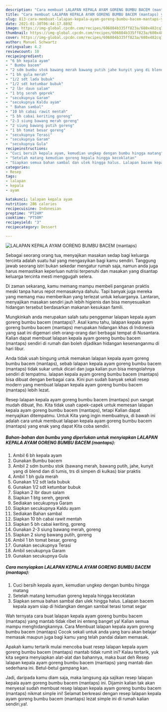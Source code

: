 ```yaml
---
description: "Cara membuat LALAPAN KEPALA AYAM GORENG BUMBU BACEM (mantaps) yang nikmat Untuk Jualan"
title: "Cara membuat LALAPAN KEPALA AYAM GORENG BUMBU BACEM (mantaps) yang nikmat Untuk Jualan"
slug: 813-cara-membuat-lalapan-kepala-ayam-goreng-bumbu-bacem-mantaps-yang-nikmat-untuk-jualan
date: 2021-01-30T06:44:17.889Z
image: https://img-global.cpcdn.com/recipes/606804b335ff823a/680x482cq70/lalapan-kepala-ayam-goreng-bumbu-bacem-mantaps-foto-resep-utama.jpg
thumbnail: https://img-global.cpcdn.com/recipes/606804b335ff823a/680x482cq70/lalapan-kepala-ayam-goreng-bumbu-bacem-mantaps-foto-resep-utama.jpg
cover: https://img-global.cpcdn.com/recipes/606804b335ff823a/680x482cq70/lalapan-kepala-ayam-goreng-bumbu-bacem-mantaps-foto-resep-utama.jpg
author: Manuel Schwartz
ratingvalue: 4.2
reviewcount: 10
recipeingredient:
- "6 bh kepala ayam"
- " Bumbu bacem"
- "2 sdm bumbu stok bawang merah bawang putih jahe kunyit yang di blend dan di tumis trs di simpen di kulkas biar praktis"
- "1 bh gula merah"
- "1/2 sdt lada bubuk"
- "1/2 sdt ketumbar bubuk"
- "2 lbr daun salam"
- "1 btg sereh geprek"
- "secukupnya Garam"
- "secukupnya Kaldu ayam"
- " Bahan sambal"
- "10 bh cabai rawit mentah"
- "5 bh cabai keriting goreng"
- "2-3 siung bawang merah goreng"
- "2 siung bawang putih goreng"
- "1 bh tomat besar goreng"
- "secukupnya Terasi"
- "secukupnya Garam"
- "secukupnya Gula"
recipeinstructions:
- "Cuci bersih kepala ayam, kemudian ungkep dengan bumbu hingga matang"
- "Setelah matang kemudian goreng kepala hingga kecoklatan"
- "Siapkan semua bahan sambal dan ulek hingga halus. Lalapan bacem kepala ayam siap di hidangkan dengan sambal terasi tomat segar"
categories:
- Resep
tags:
- lalapan
- kepala
- ayam

katakunci: lalapan kepala ayam 
nutrition: 286 calories
recipecuisine: Indonesian
preptime: "PT24M"
cooktime: "PT50M"
recipeyield: "3"
recipecategory: Dessert

---
```



![LALAPAN KEPALA AYAM GORENG BUMBU BACEM (mantaps)](https://img-global.cpcdn.com/recipes/606804b335ff823a/680x482cq70/lalapan-kepala-ayam-goreng-bumbu-bacem-mantaps-foto-resep-utama.jpg)

Sebagai seorang orang tua, menyajikan masakan sedap bagi keluarga tercinta adalah suatu hal yang mengasyikan bagi kamu sendiri. Tanggung jawab seorang istri bukan sekedar mengatur rumah saja, namun anda juga harus memastikan keperluan nutrisi terpenuhi dan masakan yang disantap keluarga tercinta mesti menggugah selera.

Di zaman  sekarang, kamu memang mampu membeli panganan praktis meski tanpa harus repot memasaknya dahulu. Tapi banyak juga mereka yang memang mau memberikan yang terlezat untuk keluarganya. Lantaran, menyajikan masakan sendiri jauh lebih higienis dan bisa menyesuaikan hidangan tersebut berdasarkan makanan kesukaan famili. 



Mungkinkah anda merupakan salah satu penggemar lalapan kepala ayam goreng bumbu bacem (mantaps)?. Asal kamu tahu, lalapan kepala ayam goreng bumbu bacem (mantaps) merupakan hidangan khas di Indonesia yang saat ini digemari oleh orang-orang dari berbagai tempat di Nusantara. Kalian dapat membuat lalapan kepala ayam goreng bumbu bacem (mantaps) sendiri di rumah dan boleh dijadikan hidangan kesenanganmu di hari libur.

Anda tidak usah bingung untuk memakan lalapan kepala ayam goreng bumbu bacem (mantaps), sebab lalapan kepala ayam goreng bumbu bacem (mantaps) tidak sukar untuk dicari dan juga kalian pun bisa mengolahnya sendiri di tempatmu. lalapan kepala ayam goreng bumbu bacem (mantaps) bisa dibuat dengan berbagai cara. Kini pun sudah banyak sekali resep modern yang membuat lalapan kepala ayam goreng bumbu bacem (mantaps) lebih lezat.

Resep lalapan kepala ayam goreng bumbu bacem (mantaps) pun sangat mudah dibuat, lho. Kita tidak usah capek-capek untuk memesan lalapan kepala ayam goreng bumbu bacem (mantaps), tetapi Kalian dapat menyajikan ditempatmu. Untuk Kita yang ingin membuatnya, di bawah ini adalah cara untuk membuat lalapan kepala ayam goreng bumbu bacem (mantaps) yang enak yang dapat Kita coba sendiri.

<!--inarticleads1-->

##### Bahan-bahan dan bumbu yang diperlukan untuk menyiapkan LALAPAN KEPALA AYAM GORENG BUMBU BACEM (mantaps):

1. Ambil 6 bh kepala ayam
1. Gunakan  Bumbu bacem
1. Ambil 2 sdm bumbu stok (bawang merah, bawang putih, jahe, kunyit yang di blend dan di tumis, trs di simpen di kulkas) biar praktis
1. Ambil 1 bh gula merah
1. Gunakan 1/2 sdt lada bubuk
1. Gunakan 1/2 sdt ketumbar bubuk
1. Siapkan 2 lbr daun salam
1. Siapkan 1 btg sereh, geprek
1. Sediakan secukupnya Garam
1. Siapkan secukupnya Kaldu ayam
1. Sediakan  Bahan sambal
1. Siapkan 10 bh cabai rawit mentah
1. Siapkan 5 bh cabai keriting, goreng
1. Gunakan 2-3 siung bawang merah, goreng
1. Siapkan 2 siung bawang putih, goreng
1. Ambil 1 bh tomat besar, goreng
1. Gunakan secukupnya Terasi
1. Ambil secukupnya Garam
1. Gunakan secukupnya Gula




<!--inarticleads2-->

##### Cara menyiapkan LALAPAN KEPALA AYAM GORENG BUMBU BACEM (mantaps):

1. Cuci bersih kepala ayam, kemudian ungkep dengan bumbu hingga matang
1. Setelah matang kemudian goreng kepala hingga kecoklatan
1. Siapkan semua bahan sambal dan ulek hingga halus. Lalapan bacem kepala ayam siap di hidangkan dengan sambal terasi tomat segar




Wah ternyata cara buat lalapan kepala ayam goreng bumbu bacem (mantaps) yang mantab tidak ribet ini enteng banget ya! Kalian semua mampu menghidangkannya. Cara Membuat lalapan kepala ayam goreng bumbu bacem (mantaps) Cocok sekali untuk anda yang baru akan belajar memasak maupun juga bagi kamu yang telah pandai dalam memasak.

Apakah kamu tertarik mulai mencoba buat resep lalapan kepala ayam goreng bumbu bacem (mantaps) mantab tidak rumit ini? Kalau tertarik, yuk kita segera menyiapkan alat-alat dan bahannya, maka buat deh Resep lalapan kepala ayam goreng bumbu bacem (mantaps) yang mantab dan sederhana ini. Betul-betul gampang kan. 

Jadi, daripada kamu diam saja, maka langsung aja sajikan resep lalapan kepala ayam goreng bumbu bacem (mantaps) ini. Dijamin kalian tak akan menyesal sudah membuat resep lalapan kepala ayam goreng bumbu bacem (mantaps) nikmat simple ini! Selamat berkreasi dengan resep lalapan kepala ayam goreng bumbu bacem (mantaps) lezat simple ini di rumah kalian sendiri,ya!.


